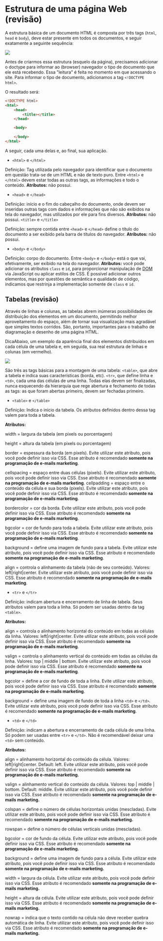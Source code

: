# Estrutura de uma página Web (revisão)

A estrutura básica de um documento HTML é composta por três tags (`html`, `head` e `body`), deve estar presente em todos os documentos, e seguir exatamente a seguinte sequência:

![](http://www.educacaopublica.rj.gov.br/oficinas/informatica/html/estrutura/img/01.gif)

Antes de criarmos essa estrutura (esquelo da página), precisamos adicionar o doctype para informar ao (browser) navegador o tipo de documento que ele está recebendo. Essa "leitura" é feita no momento em que acessando o site. Para informar o tipo de documento, adicionamos a tag `<!DOCTYPE html>`.

O resultado será:

```html
<!DOCTYPE html>
<html>
    <head>
        <title></title>
    </head>

    <body>
    
    </body>
</html>
```

A seguir, cada uma delas e, ao final, sua aplicação.

* `<html>` e `</html>`

Definição: Tag utilizada pelo navegador para identificar que o documento em questão trata-se de um HTML e não de texto puro. Entre `<html>` e `</html>` devem estar todas as outras tags, as informações e todo o conteúdo.
**Atributos:** não possui.


* `<head>` e `</head>`

Definição: início e o fim do cabeçalho do documento, onde devem ser inseridas outras tags com dados e informações que não são exibidos na tela do navegador, mas utilizados por ele para fins diversos.
**Atributos:** não possui.
`<title>` e `</title>`

Definição: sempre contida entre `<head>` e `</head>` define o título do documento a ser exibido pela barra de títulos do navegador.
**Atributos:** não possui.


* `<body>` e `</body>`

Definição: corpo do documento. Entre `<body>` e `</body>` está o que vai, efetivamente, ser exibido na tela do navegador.
**Atributos:** você pode adicionar os atributos `class` e `id`, para proporcionar manipulação de [DOM](https://developer.mozilla.org/en-US/docs/Web/API/Document_Object_Model) via JavaScript ou aplicar estilos de CSS. É possível adicionar outros elementos, mas por questões de semântica e qualidade de código, indicamos que restrinja a implementação somente de `class` e `id`.

## Tabelas (revisão)

Através de linhas e colunas, as tabelas abrem inúmeras possibilidades de distribuição dos elementos em um documento, permitindo melhor aproveitamento do espaço, além de tornar sua visualização mais agradável que simples textos corridos. São, portanto, importantes para o trabalho de diagramação e desenho de uma página HTML.

DicaAbaixo, um exemplo da aparência final dos elementos distribuídos em cada célula de uma tabela e, em seguida, sua real estrutura de linhas e colunas (em vermelho).

![](http://www.educacaopublica.rj.gov.br/oficinas/informatica/html/tabelas/img/02.gif)

São três as tags básicas para a montagem de uma tabela: `<table>`, que abre a tabela e indica suas características (borda, etc). `<tr>`, que define linha e `<td>`, cada uma das células de uma linha. Todas elas devem ser finalizadas, nunca esquecendo da hierarquia que rege abertura e fechamento de todas as tags: as que foram abertas primeiro, devem ser fechadas primeiro.

* `<table>` e `</table>`

Definição: Indica o início da tabela. Os atributos definidos dentro dessa tag valem para toda a tabela.

**Atributos:**

width =	largura da tabela (em pixels ou porcentagem)

height =	altura da tabela (em pixels ou porcentagem)

border =	espessura da borda (em pixels). Evite utilizar este atributo, pois você pode definir isso via CSS. Esse atributo é recomendado **somente na programação de e-mails marketing**.

cellspacing =	espaço entre duas células (pixels). Evite utilizar este atributo, pois você pode definir isso via CSS. Esse atributo é recomendado **somente na programação de e-mails marketing**.
cellpadding =	espaço entre o conteúdo da célula e sua borda (pixels). Evite utilizar este atributo, pois você pode definir isso via CSS. Esse atributo é recomendado **somente na programação de e-mails marketing**.

bordercolor =	cor da borda. Evite utilizar este atributo, pois você pode definir isso via CSS. Esse atributo é recomendado **somente na programação de e-mails marketing**.

bgcolor =	cor de fundo para toda a tabela. Evite utilizar este atributo, pois você pode definir isso via CSS. Esse atributo é recomendado **somente na programação de e-mails marketing**.

background =	define uma imagem de fundo para a tabela. Evite utilizar este atributo, pois você pode definir isso via CSS. Esse atributo é recomendado **somente na programação de e-mails marketing**.

align =	controla o alinhamento da tabela (não de seu conteúdo). Valores: left|right|center. Evite utilizar este atributo, pois você pode definir isso via CSS. Esse atributo é recomendado **somente na programação de e-mails marketing**.



* `<tr>` e `</tr>`

Definição: indicam abertura e encerramento de linha de tabela. Seus atributos valem para toda a linha. Só podem ser usadas dentro da tag `<table>`.

**Atributos:**

align =	controla o alinhamento horizontal do conteúdo em todas as células da linha. Valores: left|right|center. Evite utilizar este atributo, pois você pode definir isso via CSS. Esse atributo é recomendado **somente na programação de e-mails marketing**.

valign =	controla o alinhamento vertical do conteúdo em todas as células da linha. Valores: top | middle | bottom. Evite utilizar este atributo, pois você pode definir isso via CSS. Esse atributo é recomendado **somente na programação de e-mails marketing**.

bgcolor =	define a cor de fundo de toda a linha. Evite utilizar este atributo, pois você pode definir isso via CSS. Esse atributo é recomendado **somente na programação de e-mails marketing**.

background =	define uma imagem de fundo de toda a linha `<td>` e `</td>`. Evite utilizar este atributo, pois você pode definir isso via CSS. Esse atributo é recomendado **somente na programação de e-mails marketing**.

* `<td>` e `</td>`

Definição: indicam a abertura e encerramento de cada célula de uma linha. Só podem ser usadas entre `<tr>` e `</td>`. Não é recomendável deixar uma `<td>` sem conteúdo.

**Atributos:**

align =	alinhamento horizontal do conteúdo da célula. Valores: left|right|center. Default: left. Evite utilizar este atributo, pois você pode definir isso via CSS. Esse atributo é recomendado **somente na programação de e-mails marketing.**

valign =	alinhamento vertical do conteúdo da célula. Valores: top | middle | bottom. Default: middle. Evite utilizar este atributo, pois você pode definir isso via CSS. Esse atributo é recomendado **somente na programação de e-mails marketing.**

colspan =	define o número de células horizontais unidas (mescladas). Evite utilizar este atributo, pois você pode definir isso via CSS. Esse atributo é recomendado **somente na programação de e-mails marketing.**

rowspan =	define o número de células verticais unidas (mescladas).

bgcolor =	cor de fundo da célula. Evite utilizar este atributo, pois você pode definir isso via CSS. Esse atributo é recomendado **somente na programação de e-mails marketing.**

background =	define uma imagem de fundo para a célula. Evite utilizar este atributo, pois você pode definir isso via CSS. Esse atributo é recomendado **somente na programação de e-mails marketing.**

width =	largura da célula. Evite utilizar este atributo, pois você pode definir isso via CSS. Esse atributo é recomendado **somente na programação de e-mails marketing.**

height =	altura da célula. Evite utilizar este atributo, pois você pode definir isso via CSS. Esse atributo é recomendado **somente na programação de e-mails marketing.**

nowrap =	indica que o texto contido na célula não deve receber quebra automática de linha. Evite utilizar este atributo, pois você pode definir isso via CSS. Esse atributo é recomendado **somente na programação de e-mails marketing.**

